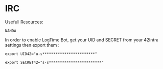 # IRC

Usefull Resources:

    NANDA

In order to enable LogTime Bot, get your UID and SECRET from your 42Intra settings then export them :

`export UID42="u-s************************"`

`export SECRET42="s-s************************"`
